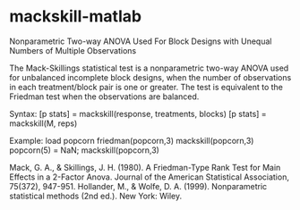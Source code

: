 # mackskill-matlab
Nonparametric Two-way ANOVA Used For Block Designs with Unequal Numbers of Multiple Observations

The Mack-Skillings statistical test is a nonparametric two-way ANOVA used for unbalanced incomplete block designs, when the number of observations in each treatment/block pair is one or greater. The test is equivalent to the Friedman test when the observations are balanced. 

Syntax: 
[p stats] = mackskill(response, treatments, blocks) 
[p stats] = mackskill(M, reps) 

Example: 
load popcorn 
friedman(popcorn,3) 
mackskill(popcorn,3) 
popcorn(5) = NaN; 
mackskill(popcorn,3) 

Mack, G. A., & Skillings, J. H. (1980). A Friedman-Type Rank Test for Main Effects in a 2-Factor Anova. Journal of the American Statistical Association, 75(372), 947-951.
Hollander, M., & Wolfe, D. A. (1999). Nonparametric statistical methods (2nd ed.). New York: Wiley.

